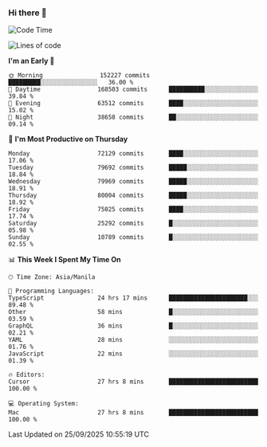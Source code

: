 ### Hi there 👋

<!--START_SECTION:waka-->
![Code Time](http://img.shields.io/badge/Code%20Time-6%2C302%20hrs%2053%20mins-blue)

![Lines of code](https://img.shields.io/badge/From%20Hello%20World%20I%27ve%20Written-142.7%20million%20lines%20of%20code-blue)

**I'm an Early 🐤** 

```text
🌞 Morning                152227 commits      █████████░░░░░░░░░░░░░░░░   36.00 % 
🌆 Daytime                168503 commits      ██████████░░░░░░░░░░░░░░░   39.84 % 
🌃 Evening                63512 commits       ████░░░░░░░░░░░░░░░░░░░░░   15.02 % 
🌙 Night                  38658 commits       ██░░░░░░░░░░░░░░░░░░░░░░░   09.14 % 
```
📅 **I'm Most Productive on Thursday** 

```text
Monday                   72129 commits       ████░░░░░░░░░░░░░░░░░░░░░   17.06 % 
Tuesday                  79692 commits       █████░░░░░░░░░░░░░░░░░░░░   18.84 % 
Wednesday                79969 commits       █████░░░░░░░░░░░░░░░░░░░░   18.91 % 
Thursday                 80004 commits       █████░░░░░░░░░░░░░░░░░░░░   18.92 % 
Friday                   75025 commits       ████░░░░░░░░░░░░░░░░░░░░░   17.74 % 
Saturday                 25292 commits       █░░░░░░░░░░░░░░░░░░░░░░░░   05.98 % 
Sunday                   10789 commits       █░░░░░░░░░░░░░░░░░░░░░░░░   02.55 % 
```


📊 **This Week I Spent My Time On** 

```text
🕑︎ Time Zone: Asia/Manila

💬 Programming Languages: 
TypeScript               24 hrs 17 mins      ██████████████████████░░░   89.48 % 
Other                    58 mins             █░░░░░░░░░░░░░░░░░░░░░░░░   03.59 % 
GraphQL                  36 mins             █░░░░░░░░░░░░░░░░░░░░░░░░   02.21 % 
YAML                     28 mins             ░░░░░░░░░░░░░░░░░░░░░░░░░   01.76 % 
JavaScript               22 mins             ░░░░░░░░░░░░░░░░░░░░░░░░░   01.39 % 

🔥 Editors: 
Cursor                   27 hrs 8 mins       █████████████████████████   100.00 % 

💻 Operating System: 
Mac                      27 hrs 8 mins       █████████████████████████   100.00 % 
```


 Last Updated on 25/09/2025 10:55:19 UTC
<!--END_SECTION:waka-->


<!--
**rad182/rad182** is a ✨ _special_ ✨ repository because its `README.md` (this file) appears on your GitHub profile.

Here are some ideas to get you started:

- 🔭 I’m currently working on ...
- 🌱 I’m currently learning ...
- 👯 I’m looking to collaborate on ...
- 🤔 I’m looking for help with ...
- 💬 Ask me about ...
- 📫 How to reach me: ...
- 😄 Pronouns: ...
- ⚡ Fun fact: ...
-->
